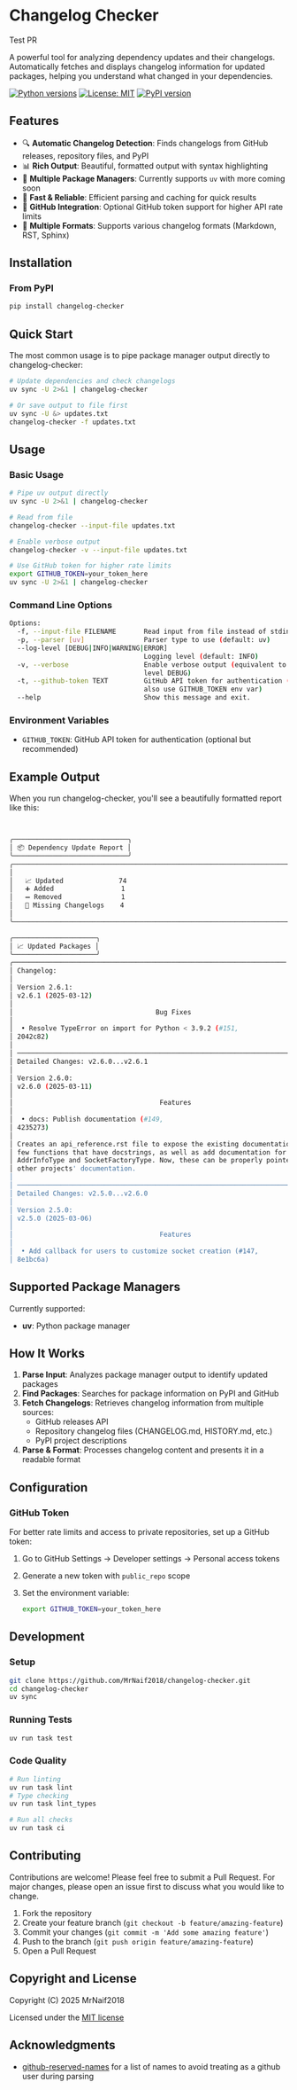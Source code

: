 # Changelog Checker

Test PR

A powerful tool for analyzing dependency updates and their changelogs. Automatically fetches and displays changelog information for updated packages, helping you understand what changed in your dependencies.

[![Python versions](https://img.shields.io/pypi/pyversions/changelog-checker?style=flat-square)](https://pypi.python.org/pypi/)
[![License: MIT](https://img.shields.io/badge/License-MIT-yellow.svg)](https://opensource.org/licenses/MIT)
[![PyPI version](https://img.shields.io/pypi/v/changelog-checker.svg?style=flat-square)](https://pypi.python.org/pypi/changelog-checker)

## Features

- 🔍 **Automatic Changelog Detection**: Finds changelogs from GitHub releases, repository files, and PyPI
- 📊 **Rich Output**: Beautiful, formatted output with syntax highlighting
- 🔧 **Multiple Package Managers**: Currently supports `uv` with more coming soon
- 🚀 **Fast & Reliable**: Efficient parsing and caching for quick results
- 🔐 **GitHub Integration**: Optional GitHub token support for higher API rate limits
- 📝 **Multiple Formats**: Supports various changelog formats (Markdown, RST, Sphinx)

## Installation

### From PyPI

```bash
pip install changelog-checker
```

## Quick Start

The most common usage is to pipe package manager output directly to changelog-checker:

```bash
# Update dependencies and check changelogs
uv sync -U 2>&1 | changelog-checker

# Or save output to file first
uv sync -U &> updates.txt
changelog-checker -f updates.txt
```

## Usage

### Basic Usage

```bash
# Pipe uv output directly
uv sync -U 2>&1 | changelog-checker

# Read from file
changelog-checker --input-file updates.txt

# Enable verbose output
changelog-checker -v --input-file updates.txt

# Use GitHub token for higher rate limits
export GITHUB_TOKEN=your_token_here
uv sync -U 2>&1 | changelog-checker
```

### Command Line Options

```bash
Options:
  -f, --input-file FILENAME       Read input from file instead of stdin
  -p, --parser [uv]               Parser type to use (default: uv)
  --log-level [DEBUG|INFO|WARNING|ERROR]
                                  Logging level (default: INFO)
  -v, --verbose                   Enable verbose output (equivalent to --log-
                                  level DEBUG)
  -t, --github-token TEXT         GitHub API token for authentication (can
                                  also use GITHUB_TOKEN env var)
  --help                          Show this message and exit.               Show this message and exit
```

### Environment Variables

- `GITHUB_TOKEN`: GitHub API token for authentication (optional but recommended)

## Example Output

When you run changelog-checker, you'll see a beautifully formatted report like this:

```bash


╭─────────────────────────────╮
│ 📦 Dependency Update Report │
╰─────────────────────────────╯
╭──────────────────────────────────────────────────────────────────────────────────────────── Summary ────────────────────────────────────────────────────────────────────────────────────────────╮
│                                                                                                                                                                                                 │
│   📈 Updated              74                                                                                                                                                                    │
│   ➕ Added                 1                                                                                                                                                                    │
│   ➖ Removed               1                                                                                                                                                                    │
│   📝 Missing Changelogs    4                                                                                                                                                                    │
│                                                                                                                                                                                                 │
╰─────────────────────────────────────────────────────────────────────────────────────────────────────────────────────────────────────────────────────────────────────────────────────────────────╯

╭─────────────────────╮
│ 📈 Updated Packages │
╰─────────────────────╯
╭───────────────────────────────────────────────────────────────────── aiohappyeyeballs: 2.4.4 → 2.6.1 (GitHub | Changelog) ──────────────────────────────────────────────────────────────────────╮
│ Changelog:                                                                                                                                                                                      │
│                                                                                                                                                                                                 │
│ Version 2.6.1:                                                                                                                                                                                  │
│ v2.6.1 (2025-03-12)                                                                                                                                                                     │
│                                                                                                                                                                                                 │
│                                    Bug Fixes                                                                                                                                              │
│                                                                                                                                                                                                 │
│  • Resolve TypeError on import for Python < 3.9.2 (#151,                                              │
│ 2042c82)                                                            │
│                                                                                                                                                                                                 │
│ ────────────────────────────────────────────────────────────────────────────────                                                                                                         │
│ Detailed Changes: v2.6.0...v2.6.1                                                         │
│                                                                                                                                                                                                 │
│ Version 2.6.0:                                                                                                                                                                                  │
│ v2.6.0 (2025-03-11)                                                                                                                                                                     │
│                                                                                                                                                                                                 │
│                                     Features                                                                                                                                              │
│                                                                                                                                                                                                 │
│  • docs: Publish documentation (#149,                                                            │
│ 4235273)                                                            │
│                                                                                                                                                                                                 │
│ Creates an api_reference.rst file to expose the existing documentation for the                                                                                                                  │
│ few functions that have docstrings, as well as add documentation for                                                                                                                            │
│ AddrInfoType and SocketFactoryType. Now, these can be properly pointed to by                                                                                                                    │
│ other projects' documentation.                                                                                                                                                                  │
│                                                                                                                                                                                                 │
│ ────────────────────────────────────────────────────────────────────────────────                                                                                                         │
│ Detailed Changes: v2.5.0...v2.6.0                                                         │
│                                                                                                                                                                                                 │
│ Version 2.5.0:                                                                                                                                                                                  │
│ v2.5.0 (2025-03-06)                                                                                                                                                                     │
│                                                                                                                                                                                                 │
│                                     Features                                                                                                                                              │
│                                                                                                                                                                                                 │
│  • Add callback for users to customize socket creation (#147,                                         │
│ 8e1bc6a)
```

## Supported Package Managers

Currently supported:

- **uv**: Python package manager

## How It Works

1. **Parse Input**: Analyzes package manager output to identify updated packages
2. **Find Packages**: Searches for package information on PyPI and GitHub
3. **Fetch Changelogs**: Retrieves changelog information from multiple sources:
   - GitHub releases API
   - Repository changelog files (CHANGELOG.md, HISTORY.md, etc.)
   - PyPI project descriptions
4. **Parse & Format**: Processes changelog content and presents it in a readable format

## Configuration

### GitHub Token

For better rate limits and access to private repositories, set up a GitHub token:

1. Go to GitHub Settings → Developer settings → Personal access tokens
2. Generate a new token with `public_repo` scope
3. Set the environment variable:

   ```bash
   export GITHUB_TOKEN=your_token_here
   ```

## Development

### Setup

```bash
git clone https://github.com/MrNaif2018/changelog-checker.git
cd changelog-checker
uv sync
```

### Running Tests

```bash
uv run task test
```

### Code Quality

```bash
# Run linting
uv run task lint
# Type checking
uv run task lint_types

# Run all checks
uv run task ci
```

## Contributing

Contributions are welcome! Please feel free to submit a Pull Request. For major changes, please open an issue first to discuss what you would like to change.

1. Fork the repository
2. Create your feature branch (`git checkout -b feature/amazing-feature`)
3. Commit your changes (`git commit -m 'Add some amazing feature'`)
4. Push to the branch (`git push origin feature/amazing-feature`)
5. Open a Pull Request

## Copyright and License

Copyright (C) 2025 MrNaif2018

Licensed under the [MIT license](LICENSE)

## Acknowledgments

- [github-reserved-names](https://github.com/Mottie/github-reserved-names) for a list of names to avoid treating as a github user during parsing
